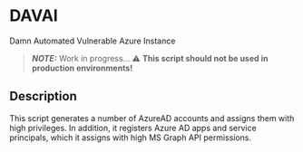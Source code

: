 # DAVAI
Damn Automated Vulnerable Azure Instance   
> **_NOTE:_**  Work in progress... 
> :warning: **This script should not be used in production environments!**

## Description
This script generates a number of AzureAD accounts and assigns them with high privileges.
In addition, it registers Azure AD apps and service principals, which it assigns with high MS Graph API permissions.
